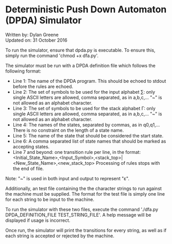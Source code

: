 Deterministic Push Down Automaton (DPDA) Simulator
==================================================

Written by: Dylan Greene  
Updated on: 31 October 2016

To run the simulator, ensure that dpda.py is executable. To ensure this, simply
run the command 'chmod +x dfa.py'.

The simulator must be run with a DPDA definition file which follows the
following format:
  * Line 1: The name of the DPDA program. This should be echoed to stdout
  before the rules are echoed.
  * Line 2: The set of symbols to be used for the input alphabet ∑: only single
  ASCII letters are allowed, comma separated, as in a,b,c,… "~" is not allowed
  as an alphabet character.
  * Line 3: The set of symbols to be used for the stack alphabet Γ: only single
  ASCII letters are allowed, comma separated, as in a,b,c,… "~" is not allowed
  as an alphabet character.
  * Line 4: The names of the states, separated by commas, as in q0,q1,… There
  is no constraint on the length of a state name.
  * Line 5: The name of the state that should be considered the start state.
  * Line 6: A comma separated list of state names that should be marked as
  accepting states.
  * Line 7 and beyond: one transition rule per line, in the format:
   \<Initial\_State\_Name\>,\<Input\_Symbol\>,\<stack_top\>|\<New\_State\_Name\>,\<new_stack_top>
Processing of rules stops with the end of file.

Note: "~" is used in both input and output to represent "ε".

Additionally, an test file containing the the character strings to run against
the machine must be supplied. The format for the test file is simply one line
for each string to be input to the machine.

To run the simulator with these two files, execute the command './dfa.py
DPDA_DEFINITION_FILE TEST_STRING_FILE'. A help message will be displayed if
usage is incorrect.

Once run, the simulator will print the transitions for every string, as
well as if each string is accepted or rejected by the machine.
